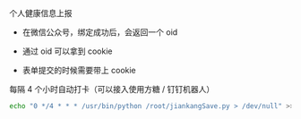 个人健康信息上报


* 在微信公众号，绑定成功后，会返回一个 oid

* 通过 oid 可以拿到 cookie

* 表单提交的时候需要带上 cookie



每隔 4 个小时自动打卡（可以接入使用方糖 / 钉钉机器人）

```bash
echo "0 */4 * * * /usr/bin/python /root/jiankangSave.py > /dev/null" >> /var/spool/cron/root
```
